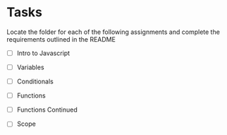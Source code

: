 # Tasks

Locate the folder for each of the following assignments and complete the requirements outlined in the README

- [ ] Intro to Javascript
- [ ] Variables
- [ ] Conditionals
- [ ] Functions
- [ ] Functions Continued
- [ ] Scope









